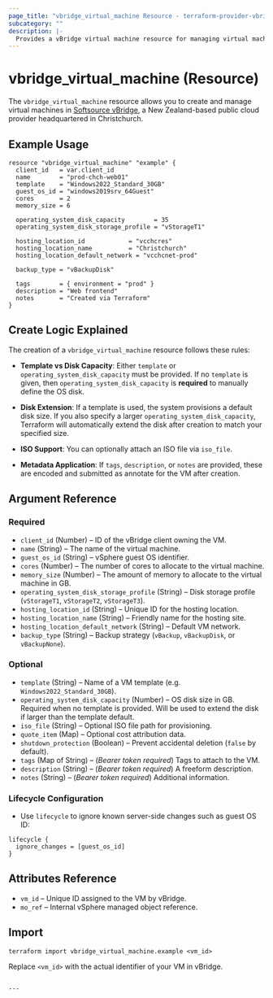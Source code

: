 ```yaml
---
page_title: "vbridge_virtual_machine Resource - terraform-provider-vbridge"
subcategory: ""
description: |-
  Provides a vBridge virtual machine resource for managing virtual machine instances on the Softsource vBridge platform.
---
```


# vbridge_virtual_machine (Resource)

The `vbridge_virtual_machine` resource allows you to create and manage virtual machines in [Softsource vBridge](https://www.svbgroup.co.nz/), a New Zealand-based public cloud provider headquartered in Christchurch.

## Example Usage

```hcl
resource "vbridge_virtual_machine" "example" {
  client_id   = var.client_id
  name        = "prod-chch-web01"
  template    = "Windows2022_Standard_30GB"
  guest_os_id = "windows2019srv_64Guest"
  cores       = 2
  memory_size = 6

  operating_system_disk_capacity        = 35
  operating_system_disk_storage_profile = "vStorageT1"

  hosting_location_id            = "vcchcres"
  hosting_location_name          = "Christchurch"
  hosting_location_default_network = "vcchcnet-prod"

  backup_type = "vBackupDisk"

  tags        = { environment = "prod" }
  description = "Web frontend"
  notes       = "Created via Terraform"
}
````

## Create Logic Explained

The creation of a `vbridge_virtual_machine` resource follows these rules:

* **Template vs Disk Capacity**:
  Either `template` or `operating_system_disk_capacity` must be provided. If no `template` is given, then `operating_system_disk_capacity` is **required** to manually define the OS disk.

* **Disk Extension**:
  If a template is used, the system provisions a default disk size.
  If you also specify a larger `operating_system_disk_capacity`, Terraform will automatically extend the disk after creation to match your specified size.

* **ISO Support**:
  You can optionally attach an ISO file via `iso_file`.

* **Metadata Application**:
  If `tags`, `description`, or `notes` are provided, these are encoded and submitted as annotate for the VM after creation.

## Argument Reference

### Required

* `client_id` (Number) – ID of the vBridge client owning the VM.
* `name` (String) – The name of the virtual machine.
* `guest_os_id` (String) – vSphere guest OS identifier.
* `cores` (Number) – The number of cores to allocate to the virtual machine.
* `memory_size` (Number) – The amount of memory to allocate to the virtual machine in GB.
* `operating_system_disk_storage_profile` (String) – Disk storage profile (`vStorageT1`, `vStorageT2`, `vStorageT3`).
* `hosting_location_id` (String) – Unique ID for the hosting location.
* `hosting_location_name` (String) – Friendly name for the hosting site.
* `hosting_location_default_network` (String) – Default VM network.
* `backup_type` (String) – Backup strategy (`vBackup`, `vBackupDisk`, or `vBackupNone`).

### Optional

* `template` (String) – Name of a VM template (e.g. `Windows2022_Standard_30GB`).
* `operating_system_disk_capacity` (Number) – OS disk size in GB. Required when no template is provided. Will be used to extend the disk if larger than the template default.
* `iso_file` (String) – Optional ISO file path for provisioning.
* `quote_item` (Map) – Optional cost attribution data.
* `shutdown_protection` (Boolean) – Prevent accidental deletion (`false` by default).
* `tags` (Map of String) – (*Bearer token required*) Tags to attach to the VM.
* `description` (String) – (*Bearer token required*) A freeform description.
* `notes` (String) – (*Bearer token required*) Additional information.

### Lifecycle Configuration

* Use `lifecycle` to ignore known server-side changes such as guest OS ID:

```hcl
lifecycle {
  ignore_changes = [guest_os_id]
}
```

## Attributes Reference

* `vm_id` – Unique ID assigned to the VM by vBridge.
* `mo_ref` – Internal vSphere managed object reference.

## Import

```shell
terraform import vbridge_virtual_machine.example <vm_id>
```

Replace `<vm_id>` with the actual identifier of your VM in vBridge.

```

---

